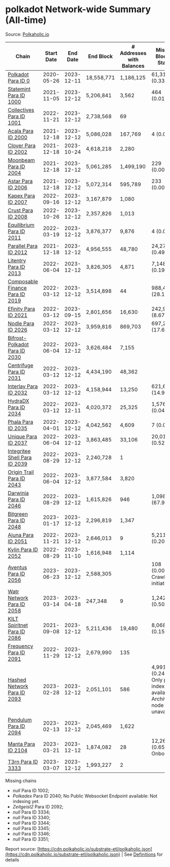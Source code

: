 # polkadot Network-wide Summary (All-time)

Source: [Polkaholic.io](https://polkaholic.io)


| Chain            | Start Date | End Date | End Block | # Addresses with Balances | Missing Blocks / Status |
| ---------------- | ---------- | ---------| --------- | ------------------------- | ----------------------- |
| [Polkadot Para ID 0](/polkadot/0-polkadot) | 2020-05-26 | 2023-12-11 | 18,558,771 |  1,186,125 | 61,313 (0.33%)  |
| [Statemint Para ID 1000](/polkadot/1000-statemint) | 2021-11-05 | 2023-12-12 | 5,206,841 |  3,562 | 464 (0.01%)  |
| [Collectives Para ID 1001](/polkadot/1001-collectives) | 2022-11-21 | 2023-12-12 | 2,738,568 |  69 |    |
| [Acala Para ID 2000](/polkadot/2000-acala) | 2021-12-18 | 2023-12-12 | 5,086,028 |  167,769 | 4 (0.00%)  |
| [Clover Para ID 2002](/polkadot/2002-clover) | 2021-12-18 | 2023-10-24 | 4,618,218 |  2,280 |    |
| [Moonbeam Para ID 2004](/polkadot/2004-moonbeam) | 2021-12-18 | 2023-12-12 | 5,061,285 |  1,499,190 | 229 (0.00%)  |
| [Astar Para ID 2006](/polkadot/2006-astar) | 2021-12-18 | 2023-12-12 | 5,072,314 |  595,789 | 233 (0.00%)  |
| [Kapex Para ID 2007](/polkadot/2007-kapex) | 2022-09-16 | 2023-12-12 | 3,167,879 |  1,080 |    |
| [Crust Para ID 2008](/polkadot/2008-crust) | 2022-10-26 | 2023-12-12 | 2,357,826 |  1,013 |    |
| [Equilibrium Para ID 2011](/polkadot/2011-equilibrium) | 2022-03-19 | 2023-12-12 | 3,876,377 |  9,876 | 4 (0.00%)  |
| [Parallel Para ID 2012](/polkadot/2012-parallel) | 2021-12-18 | 2023-12-12 | 4,956,555 |  48,780 | 24,278 (0.49%)  |
| [Litentry Para ID 2013](/polkadot/2013-litentry) | 2022-06-04 | 2023-12-12 | 3,826,305 |  4,871 | 7,148 (0.19%)  |
| [Composable Finance Para ID 2019](/polkadot/2019-composable) | 2022-03-12 | 2023-12-12 | 3,514,898 |  44 | 988,499 (28.12%)  |
| [Efinity Para ID 2021](/polkadot/2021-efinity) | 2022-03-12 | 2023-09-15 | 2,801,656 |  16,630 | 242,949 (8.67%)  |
| [Nodle Para ID 2026](/polkadot/2026-nodle) | 2022-03-12 | 2023-12-12 | 3,959,816 |  869,703 | 697,249 (17.61%)  |
| [Bifrost-Polkadot Para ID 2030](/polkadot/2030-bifrost-dot) | 2022-06-04 | 2023-12-12 | 3,626,484 |  7,155 |    |
| [Centrifuge Para ID 2031](/polkadot/2031-centrifuge) | 2022-03-12 | 2023-12-12 | 4,434,190 |  48,362 |    |
| [Interlay Para ID 2032](/polkadot/2032-interlay) | 2022-03-12 | 2023-12-12 | 4,158,944 |  13,250 | 621,626 (14.95%)  |
| [HydraDX Para ID 2034](/polkadot/2034-hydradx) | 2022-03-12 | 2023-12-11 | 4,020,372 |  25,325 | 1,576 (0.04%)  |
| [Phala Para ID 2035](/polkadot/2035-phala) | 2022-04-01 | 2023-12-12 | 4,042,562 |  4,609 | 7 (0.00%)  |
| [Unique Para ID 2037](/polkadot/2037-unique) | 2022-06-04 | 2023-12-12 | 3,863,485 |  33,106 | 20,019 (0.52%)  |
| [Integritee Shell Para ID 2039](/polkadot/2039-integritee-shell) | 2022-08-29 | 2023-12-12 | 2,240,728 |  1 |    |
| [Origin Trail Para ID 2043](/polkadot/2043-origintrail) | 2022-06-04 | 2023-12-12 | 3,877,584 |  3,820 |    |
| [Darwinia Para ID 2046](/polkadot/2046-darwinia) | 2022-08-29 | 2023-12-12 | 1,615,826 |  946 | 1,098,047 (67.96%)  |
| [Bitgreen Para ID 2048](/polkadot/2048-bitgreen) | 2023-01-17 | 2023-12-12 | 2,296,819 |  1,347 |    |
| [Ajuna Para ID 2051](/polkadot/2051-ajuna) | 2022-11-21 | 2023-12-12 | 2,646,013 |  9 | 5,211 (0.20%)  |
| [Kylin Para ID 2052](/polkadot/2052-kylin) | 2022-08-29 | 2023-11-10 | 1,616,948 |  1,114 |    |
| [Aventus Para ID 2056](/polkadot/2056-aventus) | 2023-06-23 | 2023-12-12 | 2,588,305 |   | 108 (0.00%) Crawling initiated |
| [Watr Network Para ID 2058](/polkadot/2058-watr) | 2023-03-14 | 2023-04-18 | 247,348 |  9 | 1,242 (0.50%)  |
| [KILT Spiritnet Para ID 2086](/polkadot/2086-kilt) | 2021-09-08 | 2023-12-12 | 5,211,436 |  19,480 | 8,068 (0.15%)  |
| [Frequency Para ID 2091](/polkadot/2091-frequency) | 2022-11-29 | 2023-12-12 | 2,679,990 |  135 |    |
| [Hashed Network Para ID 2093](/polkadot/2093-hashed) | 2023-02-28 | 2023-12-12 | 2,051,101 |  586 | 4,991 (0.24%) Only partial index available: Archive node unavailable |
| [Pendulum Para ID 2094](/polkadot/2094-pendulum) | 2023-02-13 | 2023-12-12 | 2,045,469 |  1,622 |    |
| [Manta Para ID 2104](/polkadot/2104-manta) | 2023-03-21 | 2023-12-12 | 1,874,082 |  28 | 12,262 (0.65%) Onboarding |
| [T3rn Para ID 3333](/polkadot/3333-t3rn) | 2023-03-07 | 2023-12-12 | 1,993,227 |  2 |    |

Missing chains


* *null* Para ID 1002; 
* *Polkadex* Para ID 2040; No Public Websocket Endpoint available: Not indexing yet.
* *Zeitgeist2* Para ID 2092; 
* *null* Para ID 3334; 
* *null* Para ID 3340; 
* *null* Para ID 3344; 
* *null* Para ID 3345; 
* *null* Para ID 3346; 
* *null* Para ID 3351; 

Report source: [https://cdn.polkaholic.io/substrate-etl/polkaholic.json](https://cdn.polkaholic.io/substrate-etl/polkaholic.json) | See [Definitions](/DEFINITIONS.md) for details
